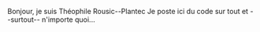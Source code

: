 Bonjour, je suis Théophile Rousic--Plantec
Je poste ici du code sur tout et --surtout-- n'importe quoi...

<!---
TheophileRP/TheophileRP is a ✨ special ✨ repository because its `README.md` (this file) appears on your GitHub profile.
You can click the Preview link to take a look at your changes.
--->
